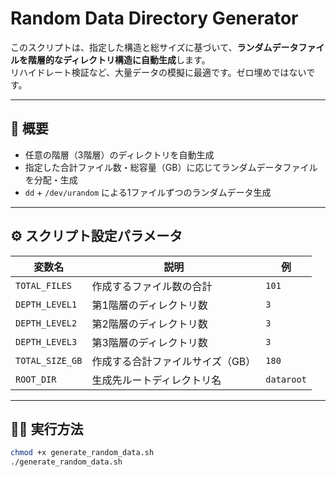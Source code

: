 # Random Data Directory Generator

このスクリプトは、指定した構造と総サイズに基づいて、**ランダムデータファイルを階層的なディレクトリ構造に自動生成**します。  
リハイドレート検証など、大量データの模擬に最適です。ゼロ埋めではないです。

---

## 📁 概要

- 任意の階層（3階層）のディレクトリを自動生成
- 指定した合計ファイル数・総容量（GB）に応じてランダムデータファイルを分配・生成
- `dd` + `/dev/urandom` による1ファイルずつのランダムデータ生成

---

## ⚙️ スクリプト設定パラメータ

| 変数名 | 説明 | 例 |
|--------|------|----|
| `TOTAL_FILES` | 作成するファイル数の合計 | `101` |
| `DEPTH_LEVEL1` | 第1階層のディレクトリ数 | `3` |
| `DEPTH_LEVEL2` | 第2階層のディレクトリ数 | `3` |
| `DEPTH_LEVEL3` | 第3階層のディレクトリ数 | `3` |
| `TOTAL_SIZE_GB` | 作成する合計ファイルサイズ（GB） | `180` |
| `ROOT_DIR` | 生成先ルートディレクトリ名 | `dataroot` |

---

## 🏃‍♂️ 実行方法

```bash
chmod +x generate_random_data.sh
./generate_random_data.sh
